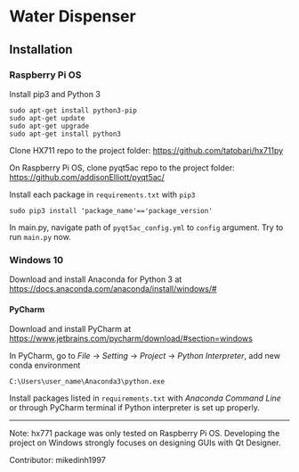 # Water Dispenser

## Installation

### Raspberry Pi OS
Install pip3 and Python 3
```
sudo apt-get install python3-pip
sudo apt-get update 
sudo apt-get upgrade
sudo apt-get install python3
``` 
Clone HX711 repo to the project folder: https://github.com/tatobari/hx711py
<br/>

On Raspberry Pi OS, clone pyqt5ac repo to the project folder: https://github.com/addisonElliott/pyqt5ac/ 
<br />

Install each package in ```requirements.txt``` with ```pip3``` 
```
sudo pip3 install 'package_name'=='package_version'
```

In main.py, navigate path of ```pyqt5ac_config.yml``` to ```config``` argument. Try to run ```main.py``` now. 

### Windows 10
Download and install Anaconda for Python 3 at https://docs.anaconda.com/anaconda/install/windows/#

#### PyCharm
Download and install PyCharm at https://www.jetbrains.com/pycharm/download/#section=windows

In PyCharm, go to *File* -> *Setting* -> *Project* -> *Python Interpreter*, add new conda environment 
```
C:\Users\user_name\Anaconda3\python.exe
```

Install packages listed in ```requirements.txt``` with *Anaconda Command Line* or through PyCharm terminal
if Python interpreter is set up properly.

---
Note: hx771 package was only tested on Raspberry Pi OS. Developing the project on Windows strongly focuses on designing
GUIs with Qt Designer.

Contributor: mikedinh1997
